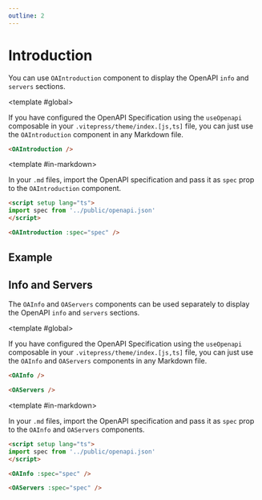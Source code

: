 ```yaml
---
outline: 2
---
```


<script setup>
import ScopeConfigurationTabs from '../.vitepress/theme/components/ScopeConfigurationTabs.vue'
</script>

# Introduction

You can use `OAIntroduction` component to display the OpenAPI `info` and `servers` sections.

<ScopeConfigurationTabs>

<template #global>

If you have configured the OpenAPI Specification using the `useOpenapi` composable in your `.vitepress/theme/index.[js,ts]` file, you can just use the `OAIntroduction` component in any Markdown file.

```markdown
<OAIntroduction />
```

</template>

<template #in-markdown>

In your `.md` files, import the OpenAPI specification and pass it as `spec` prop to the `OAIntroduction` component.

```markdown
<script setup lang="ts">
import spec from '../public/openapi.json'
</script>

<OAIntroduction :spec="spec" />
```

</template>

</ScopeConfigurationTabs>

## Example

<SandboxIframe :sandbox-data="{sandboxView: 'preview', previewComponent: 'OAIntroduction', showSidebar: false}" :iframe-zoom="0.6" class="h-[70vh] max-h-[700px]" />

## Info and Servers

The `OAInfo` and `OAServers` components can be used separately to display the OpenAPI `info` and `servers` sections.

<ScopeConfigurationTabs>

<template #global>

If you have configured the OpenAPI Specification using the `useOpenapi` composable in your `.vitepress/theme/index.[js,ts]` file, you can just use the `OAInfo` and `OAServers` components in any Markdown file.

```markdown
<OAInfo />

<OAServers />
```

</template>

<template #in-markdown>

In your `.md` files, import the OpenAPI specification and pass it as `spec` prop to the `OAInfo` and `OAServers` components.

```markdown
<script setup lang="ts">
import spec from '../public/openapi.json'
</script>

<OAInfo :spec="spec" />

<OAServers :spec="spec" />
```

</template>

</ScopeConfigurationTabs>

